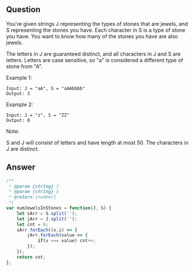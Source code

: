## Question

You're given strings J representing the types of stones that are jewels, and S representing the stones you have.  Each character in S is a type of stone you have.  You want to know how many of the stones you have are also jewels.

The letters in J are guaranteed distinct, and all characters in J and S are letters. Letters are case sensitive, so "a" is considered a different type of stone from "A".

Example 1:
```
Input: J = "aA", S = "aAAbbbb"
Output: 3
```

Example 2:
```
Input: J = "z", S = "ZZ"
Output: 0
```

Note:

S and J will consist of letters and have length at most 50.
The characters in J are distinct.

## Answer

```js
/**
 * @param {string} J
 * @param {string} S
 * @return {number}
 */
var numJewelsInStones = function(J, S) {
    let sArr = S.split('');
    let jArr = J.split('');
    let cnt = 0;
    sArr.forEach((v,i) => {
        jArr.forEach(value => {
            if(v === value) cnt++;
        });
    });
    return cnt;
};
```